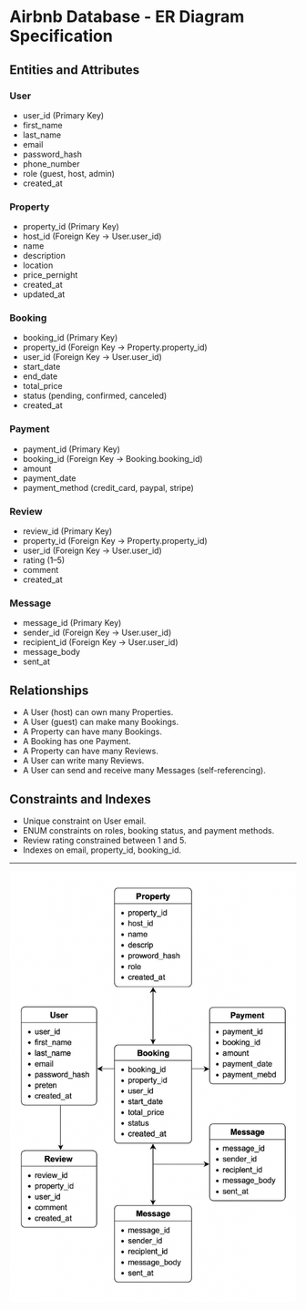# Airbnb Database - ER Diagram Specification


## Entities and Attributes

### User
- user_id (Primary Key)
- first_name
- last_name
- email
- password_hash
- phone_number
- role (guest, host, admin)
- created_at

### Property
- property_id (Primary Key)
- host_id (Foreign Key → User.user_id)
- name
- description
- location
- price_pernight
- created_at
- updated_at

### Booking
- booking_id (Primary Key)
- property_id (Foreign Key → Property.property_id)
- user_id (Foreign Key → User.user_id)
- start_date
- end_date
- total_price
- status (pending, confirmed, canceled)
- created_at

### Payment
- payment_id (Primary Key)
- booking_id (Foreign Key → Booking.booking_id)
- amount
- payment_date
- payment_method (credit_card, paypal, stripe)

### Review
- review_id (Primary Key)
- property_id (Foreign Key → Property.property_id)
- user_id (Foreign Key → User.user_id)
- rating (1–5)
- comment
- created_at

### Message
- message_id (Primary Key)
- sender_id (Foreign Key → User.user_id)
- recipient_id (Foreign Key → User.user_id)
- message_body
- sent_at

## Relationships

- A User (host) can own many Properties.
- A User (guest) can make many Bookings.
- A Property can have many Bookings.
- A Booking has one Payment.
- A Property can have many Reviews.
- A User can write many Reviews.
- A User can send and receive many Messages (self-referencing).

## Constraints and Indexes

- Unique constraint on User email.
- ENUM constraints on roles, booking status, and payment methods.
- Review rating constrained between 1 and 5.
- Indexes on email, property_id, booking_id.

---
![Entity Relationship Diagram](airbnb_erd.png)
